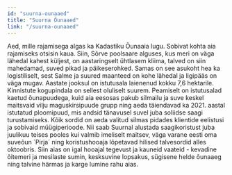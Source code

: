 ```yaml
---
id: "suurna-ounaaed"
title: "Suurna Õunaaed"
link: "/suurna-ounaaed"
---
```


Aed, mille rajamisega algas ka Kadastiku Õunaaia lugu. Sobivat kohta aia rajamiseks otsisin kaua. Siin, Sõrve poolsaare alguses, kus meri on väga lähedal kahest küljest, on aastaringselt ühtlasem kliima, talved on siin mahedamad, suved pikad ja päikeserohked. Samas on see asukoht hea ka logistiliselt, sest Salme ja suured maanteed on kohe lähedal ja ligipääs on väga mugav.
Aastate jooksul on istutusala laienenud kokku 7,6 hektarile. Kinnistute kogupindala on sellest oluliselt suurem. Peamiselt on istutusalad kaetud õunapuudega, kuid aia eesosas pakub silmailu ja suve keskel maitsvaid vilju maguskirsipuude grupp ning aeda täiendavad ka 2021. aastal istutatud ploomipuud, mis andsid tänavusel suvel juba soliidse saagi turustamiseks. Kõik sordid on aeda valitud silmas pidades klientide eelistusi ja sobivaid müügiperioode. Nii saab Suurnal alustada saagikoristust juba juulikuu teises pooles kui valmib imeliselt maitsev, väga varane eesti oma suveõun `Pirja´ ning koristushooaja lõpetavad hilised talvesordid alles oktoobris.
Siin aias on igal hooajal tegevust ja kauneid vaateid - kevadine õitemeri ja mesilaste sumin, kesksuvine lopsakus, sügisene helde õunaaeg ning talvine härmas ja karge lumine rahu aias.
